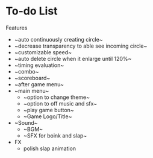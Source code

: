 # To-do List
Features
- ~auto continuously creating circle~
- ~decrease transparency to able see incoming circle~
- ~customizable speed~
- ~auto delete circle when it enlarge until 120%~
- ~timing evaluation~
- ~combo~
- ~scoreboard~
- ~after game menu~
- ~main menu~
  - ~option to change theme~
  - ~option to off music and sfx~
  - ~play game button~
  - ~Game Logo/Title~
- ~Sound~
  - ~BGM~
  - ~SFX for boink and slap~
- FX
  - polish slap animation
